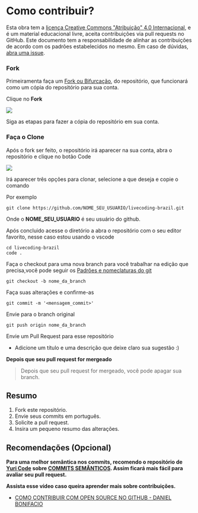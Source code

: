 # Como contribuir?
Esta obra tem a [licença Creative Commons "Atribuição" 4.0 Internacional][cc-by], e é um material educacional livre, aceita contribuições via pull requests no GitHub. Este documento tem a responsabilidade de alinhar as contribuições de acordo com os padrões estabelecidos no mesmo. Em caso de dúvidas, [abra uma issue](https://github.com/ViictorWebTech/livecoding-brazil/issues/new).


### Fork

Primeiramenta faça um [Fork ou Bifurcação](https://docs.github.com/pt/get-started/quickstart/contributing-to-projects), do repositório, que funcionará como um cópia do repositório para sua conta.

Clique no **Fork**

![](https://docs.github.com/assets/cb-23088/mw-1000/images/help/repository/fork_button.webp)

Siga as etapas para fazer a cópia do repositório em sua conta.

### Faça o Clone

Após o fork ser feito, o repositório irá aparecer na sua conta, abra o repositório e clique no botão Code

![](https://docs.github.com/assets/cb-20363/mw-1000/images/help/repository/code-button.webp)

Irá aparecer três opções para clonar, selecione a que deseja e copie o comando

Por exemplo
```
git clone https://github.com/NOME_SEU_USUARIO/livecoding-brazil.git
```

Onde o **NOME_SEU_USUARIO** é seu usuário do github.


Após concluido acesse o diretório a abra o repositório com o seu editor favorito, nesse caso estou usando o vscode
```
cd livecoding-brazil
code .
```

Faça o checkout para uma nova branch para você trabalhar na edição que precisa,você pode seguir os [Padrões e nomeclaturas do git](https://www.brunodulcetti.com/padroes-e-nomenclaturas-no-git/)
```
git checkout -b nome_da_branch
```

Faça suas alterações e confirme-as
```
git commit -m '<mensagem_commit>'
```

Envie para o branch original
```
git push origin nome_da_branch
```

Envie um Pull Request para esse repositório

- Adicione um título e uma descrição que deixe claro sua sugestão :)

**Depois que seu pull request for mergeado**

> Depois que seu pull request for mergeado, você pode apagar sua branch. 

## Resumo
1. Fork este repositório.
2. Envie seus commits em português.
3. Solicite a pull request.
4. Insira um pequeno resumo das alterações.

## Recomendações (Opcional)
**Para uma melhor semântica nos commits, recomendo o repositório de [Yuri Code](https://github.com/iuricode/) sobre [COMMITS SEMÂNTICOS](https://github.com/iuricode/padroes-de-commits). Assim ficará mais fácil para avaliar seu pull request.**

**Assista esse vídeo caso queira aprender mais sobre contribuições.**

- [COMO CONTRIBUIR COM OPEN SOURCE NO GITHUB - DANIEL BONIFACIO](https://www.youtube.com/watch?v=n0lSrPl9DTc)

[cc-by]: https://creativecommons.org/licenses/by/4.0/deed.pt_BR
